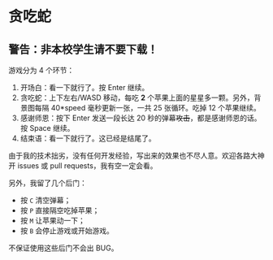 # 贪吃蛇

## 警告：非本校学生请不要下载！

游戏分为 4 个环节：
1. 开场白：看一下就行了。按 Enter 继续。
2. 贪吃蛇：上下左右/WASD 移动，每吃 **2** 个苹果上面的星星多一颗。另外，背景图每隔 40*speed 毫秒更新一张，一共 25 张循环。吃掉 12 个苹果继续。
3. 感谢师恩：按下 Enter 发送一段长达 20 秒的弹幕~~攻击~~，都是感谢师恩的话。按 Space 继续。
4. 结束语：看一下就行了。这已经是结尾了。

由于我的技术拙劣，没有任何开发经验，写出来的效果也不尽人意。欢迎各路大神开 issues 或 pull requests，我有空一定会看。

另外，我留了几个后门：
- 按 `C` 清空弹幕；
- 按 `P` 直接隔空吃掉苹果；
- 按 `M` 让苹果动一下；
- 按 `B` 会停止游戏或开始游戏。

不保证使用这些后门不会出 BUG。

